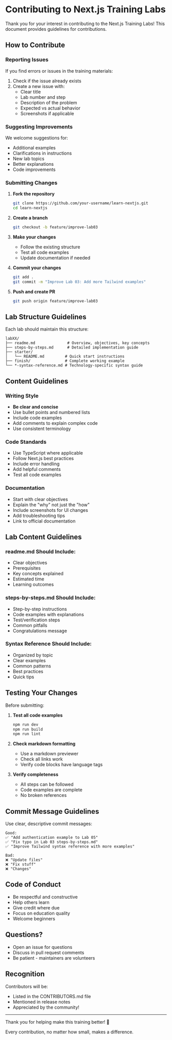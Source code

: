 # Contributing to Next.js Training Labs

Thank you for your interest in contributing to the Next.js Training Labs! This document provides guidelines for contributions.

## How to Contribute

### Reporting Issues

If you find errors or issues in the training materials:

1. Check if the issue already exists
2. Create a new issue with:
   - Clear title
   - Lab number and step
   - Description of the problem
   - Expected vs actual behavior
   - Screenshots if applicable

### Suggesting Improvements

We welcome suggestions for:
- Additional examples
- Clarifications in instructions
- New lab topics
- Better explanations
- Code improvements

### Submitting Changes

1. **Fork the repository**
   ```bash
   git clone https://github.com/your-username/learn-nextjs.git
   cd learn-nextjs
   ```

2. **Create a branch**
   ```bash
   git checkout -b feature/improve-lab03
   ```

3. **Make your changes**
   - Follow the existing structure
   - Test all code examples
   - Update documentation if needed

4. **Commit your changes**
   ```bash
   git add .
   git commit -m "Improve Lab 03: Add more Tailwind examples"
   ```

5. **Push and create PR**
   ```bash
   git push origin feature/improve-lab03
   ```

## Lab Structure Guidelines

Each lab should maintain this structure:

```
labXX/
├── readme.md              # Overview, objectives, key concepts
├── steps-by-steps.md      # Detailed implementation guide
├── starter/
│   └── README.md         # Quick start instructions
├── finish/               # Complete working example
└── *-syntax-reference.md # Technology-specific syntax guide
```

## Content Guidelines

### Writing Style

- **Be clear and concise**
- Use bullet points and numbered lists
- Include code examples
- Add comments to explain complex code
- Use consistent terminology

### Code Standards

- Use TypeScript where applicable
- Follow Next.js best practices
- Include error handling
- Add helpful comments
- Test all code examples

### Documentation

- Start with clear objectives
- Explain the "why" not just the "how"
- Include screenshots for UI changes
- Add troubleshooting tips
- Link to official documentation

## Lab Content Guidelines

### readme.md Should Include:
- Clear objectives
- Prerequisites
- Key concepts explained
- Estimated time
- Learning outcomes

### steps-by-steps.md Should Include:
- Step-by-step instructions
- Code examples with explanations
- Test/verification steps
- Common pitfalls
- Congratulations message

### Syntax Reference Should Include:
- Organized by topic
- Clear examples
- Common patterns
- Best practices
- Quick tips

## Testing Your Changes

Before submitting:

1. **Test all code examples**
   ```bash
   npm run dev
   npm run build
   npm run lint
   ```

2. **Check markdown formatting**
   - Use a markdown previewer
   - Check all links work
   - Verify code blocks have language tags

3. **Verify completeness**
   - All steps can be followed
   - Code examples are complete
   - No broken references

## Commit Message Guidelines

Use clear, descriptive commit messages:

```
Good:
✅ "Add authentication example to Lab 05"
✅ "Fix typo in Lab 03 steps-by-steps.md"
✅ "Improve Tailwind syntax reference with more examples"

Bad:
❌ "Update files"
❌ "Fix stuff"
❌ "Changes"
```

## Code of Conduct

- Be respectful and constructive
- Help others learn
- Give credit where due
- Focus on education quality
- Welcome beginners

## Questions?

- Open an issue for questions
- Discuss in pull request comments
- Be patient - maintainers are volunteers

## Recognition

Contributors will be:
- Listed in the CONTRIBUTORS.md file
- Mentioned in release notes
- Appreciated by the community!

---

Thank you for helping make this training better! 🙏

Every contribution, no matter how small, makes a difference.
